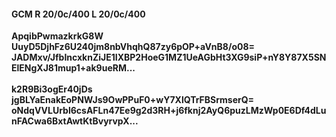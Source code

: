#### GCM R 20/0c/400 L 20/0c/400
**ApqibPwmazkrkG8W**<br/>**UuyD5DjhFz6U240jm8nbVhqhQ87zy6pOP+aVnB8/o08=**<br/>**JADMxv/JfbIncxknZiJE1IXBP2HoeG1MZ1UeAGbHt3XG9siP+nY8Y87X5SNElENgXJ81mup1+ak9ueRM...**<br/><br/>
**k2R9Bi3ogEr40jDs**<br/>**jgBLYaEnakEoPNWJs9OwPPuF0+wY7XlQTrFBSrmserQ=**<br/>**oNdqVVLUrbl6csAFLn47Ee9g2d3RH+j6fknj2AyQ6puzLMzWp0E6Df4dLunFACwa6BxtAwtKtBvyrvpX...**